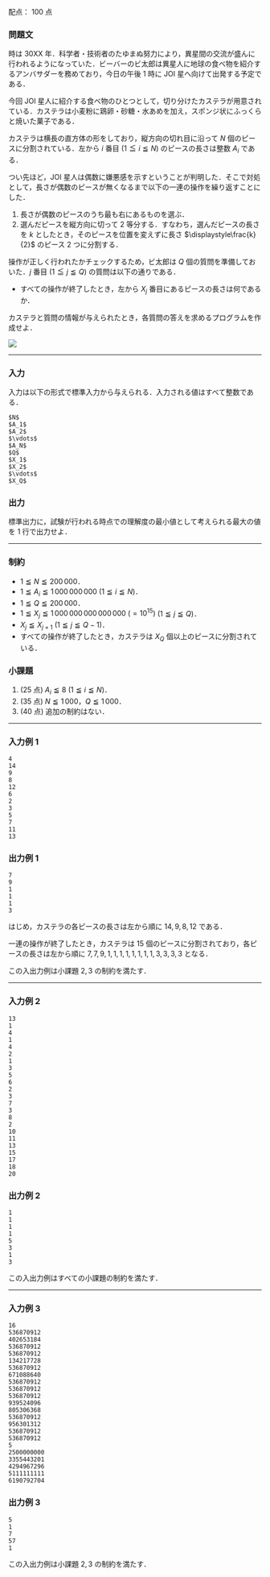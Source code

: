 配点： $100$ 点

### 問題文
時は $\mathrm{30XX}$ 年．科学者・技術者のたゆまぬ努力により，異星間の交流が盛んに行われるようになっていた．ビーバーのビ太郎は異星人に地球の食べ物を紹介するアンバサダーを務めており，今日の午後 1 時に JOI 星へ向けて出発する予定である．

今回 JOI 星人に紹介する食べ物のひとつとして，切り分けたカステラが用意されている．カステラは小麦粉に鶏卵・砂糖・水あめを加え，スポンジ状にふっくらと焼いた菓子である．

カステラは横長の直方体の形をしており，縦方向の切れ目に沿って $N$ 個のピースに分割されている．左から $i$ 番目 ($1 \leqq i \leqq N$) のピースの長さは整数 $A_i$ である．

つい先ほど，JOI 星人は偶数に嫌悪感を示すということが判明した．そこで対処として，長さが偶数のピースが無くなるまで以下の一連の操作を繰り返すことにした．

1. 長さが偶数のピースのうち最も右にあるものを選ぶ．
2. 選んだピースを縦方向に切って $2$ 等分する．すなわち，選んだピースの長さを $k$ としたとき，そのピースを位置を変えずに長さ $\displaystyle\frac{k}{2}$ のピース $2$ つに分割する．

操作が正しく行われたかチェックするため，ビ太郎は $Q$ 個の質問を準備しておいた．$j$ 番目 ($1 \leqq j \leqq Q$) の質問は以下の通りである．

- すべての操作が終了したとき，左から $X_j$ 番目にあるピースの長さは何であるか．

カステラと質問の情報が与えられたとき，各質問の答えを求めるプログラムを作成せよ．

![](https://img.atcoder.jp/joi2022ho/t1-1.png)

---

### 入力
入力は以下の形式で標準入力から与えられる．入力される値はすべて整数である．

~~~
$N$
$A_1$
$A_2$
$\vdots$
$A_N$
$Q$
$X_1$
$X_2$
$\vdots$
$X_Q$
~~~

### 出力
標準出力に，試験が行われる時点での理解度の最小値として考えられる最大の値を $1$ 行で出力せよ．

---

### 制約
- $1 \leqq N \leqq 200\,000$．
- $1 \leqq A_i \leqq 1\,000\,000\,000$ ($1 \leqq i \leqq N$)．
- $1 \leqq Q \leqq 200\,000$．
- $1 \leqq X_j \leqq 1\,000\,000\,000\,000\,000\ (= 10^{15})$ ($1 \leqq j \leqq Q$)．
- $X_{j} \leqq X_{j + 1}$ ($1 \leqq j \leqq Q - 1$)．
- すべての操作が終了したとき，カステラは $X_Q$ 個以上のピースに分割されている．

### 小課題
1. ($25$ 点) $A_i \leqq 8$ ($1 \leqq i \leqq N$)．
2. ($35$ 点) $N \leqq 1\,000$，$Q \leqq 1\,000$．
3. ($40$ 点) 追加の制約はない．

---

### 入力例 1
~~~
4
14
9
8
12
6
2
3
5
7
11
13
~~~

### 出力例 1
~~~
7
9
1
1
1
3
~~~

はじめ，カステラの各ピースの長さは左から順に $14, 9, 8, 12$ である．

一連の操作が終了したとき，カステラは $15$ 個のピースに分割されており，各ピースの長さは左から順に $7, 7, 9, 1, 1, 1, 1, 1, 1, 1, 1, 3, 3, 3, 3$ となる．

この入出力例は小課題 $2, 3$ の制約を満たす．

---

### 入力例 2
~~~
13
1
4
1
4
2
1
3
5
6
2
3
7
3
8
2
10
11
13
15
17
18
20
~~~

### 出力例 2
~~~
1
1
1
1
5
3
1
3
~~~

この入出力例はすべての小課題の制約を満たす．

---

### 入力例 3
~~~
16
536870912
402653184
536870912
536870912
134217728
536870912
671088640
536870912
536870912
536870912
939524096
805306368
536870912
956301312
536870912
536870912
5
2500000000
3355443201
4294967296
5111111111
6190792704
~~~

### 出力例 3
~~~
5
1
7
57
1
~~~

この入出力例は小課題 $2, 3$ の制約を満たす．
